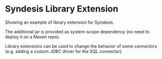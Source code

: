 # Syndesis Library Extension

Showing an example of library extension for Syndesis.

The additional jar is provided as system-scope dependency (no need to deploy it on a Maven repo).

Library extensions can be used to change the behavior of some connectors (e.g. adding a custom JDBC driver for the SQL connector). 